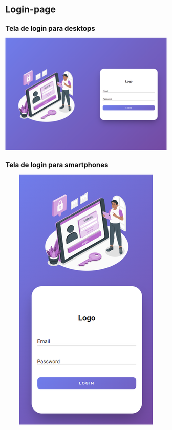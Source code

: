 # Login-page

<h2>Tela de login para desktops</h2> 
<img src="./screenshots/loginDesktop.png"/>

<h2>Tela de login para smartphones</h2> 
<div align="center">
  <img align="center" src="./screenshots/loginMobile.png"/>
<div>
